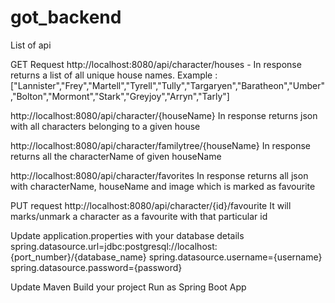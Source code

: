 # got_backend

List of api

GET Request 
http://localhost:8080/api/character/houses - In response returns a list of all unique house names.
Example :   ["Lannister","Frey","Martell","Tyrell","Tully","Targaryen","Baratheon","Umber","Bolton","Mormont","Stark","Greyjoy","Arryn","Tarly"]


http://localhost:8080/api/character/{houseName} In response returns json with all characters belonging to a given house

http://localhost:8080/api/character/familytree/{houseName} In response returns all the characterName of given houseName

http://localhost:8080/api/character/favorites In response returns all json with characterName, houseName and image which is marked as favourite


PUT request
http://localhost:8080/api/character/{id}/favourite It will marks/unmark a character as a favourite with that particular id


Update application.properties with your database details
spring.datasource.url=jdbc:postgresql://localhost:{port_number}/{database_name}
spring.datasource.username={username}
spring.datasource.password={password}

Update Maven
Build your project
Run as Spring Boot App
